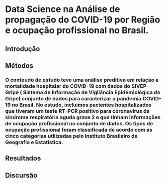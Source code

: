 # Data Science na Análise de propagação do COVID-19 por Região e ocupação profissional no Brasil.
## Introdução

## Métodos
###  O conteudo de estudo teve uma análise preditiva em relação a mortalidade hospitalar do COVID-19 com dados do SIVEP-Gripe ( Sistema de Informação de Vigilância Epidemiológica da Gripe) conjunto de dados para caracterizar a pandemia COVID-19 no Brasil. No estudo, incluímos pacientes hospitalizados que tiveram um teste RT-PCR positivo para coronavírus da síndrome respiratória aguda grave 2 e que tinham informações de ocupação profissional no conjunto de dados. Os tipos de ocupação profissional foram classificada de acordo com as cinco categorias utilizadas pelo Instituto Brasileiro de Geografia e Estatística.

## Resultados

## Discursão




